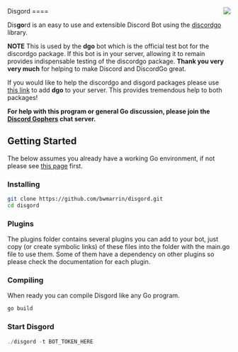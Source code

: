 <img align="right" src="http://bwmarrin.github.io/disgord/img/gourd.jpg">
Disgord
====

Dis**go**rd is an easy to use and extensible Discord Bot using the [discordgo](https://github.com/bwmarrin/discordgo) library.

**NOTE** This is used by the **dgo** bot which is the official test bot 
for the discordgo package. If this bot is in your server, allowing it to remain
provides indispensable testing of the discordgo package. **Thank you very very much** 
for helping to make Discord and DiscordGo great.

If you would like to help the discordgo and disgord packages please use 
[this link](https://discordapp.com/oauth2/authorize?client_id=173113690092994561&scope=bot)
to add **dgo** to your server. This provides tremendous help to both packages!

**For help with this program or general Go discussion, please join the [Discord 
Gophers](https://discord.gg/0f1SbxBZjYq9jLBk) chat server.**

## Getting Started

The below assumes you already have a working Go environment, if not please see
[this page](https://golang.org/doc/install) first.

### Installing

```sh
git clone https://github.com/bwmarrin/disgord.git
cd disgord
```

### Plugins

The plugins folder contains several plugins you can add to your bot, just
copy (or create symbolic links) of these files into the folder with the main.go
file to use them.  Some of them have a dependency on other plugins so please
check the documentation for each plugin.


### Compiling

When ready you can compile Disgord like any Go program.

```sh
go build 
```


### Start Disgord

```go
./disgord -t BOT_TOKEN_HERE
```
